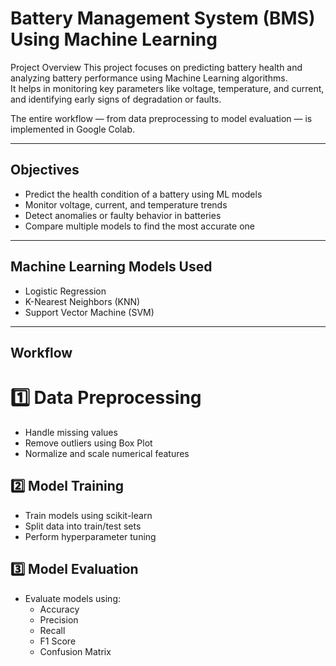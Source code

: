 #  Battery Management System (BMS) Using Machine Learning

Project Overview
This project focuses on predicting battery health and analyzing battery performance using Machine Learning algorithms.  
It helps in monitoring key parameters like voltage, temperature, and current, and identifying early signs of degradation or faults.  

The entire workflow — from data preprocessing to model evaluation — is implemented in Google Colab.

---

## Objectives
- Predict the health condition of a battery using ML models  
- Monitor voltage, current, and temperature trends  
- Detect anomalies or faulty behavior in batteries  
- Compare multiple models to find the most accurate one  

---

##  Machine Learning Models Used
- Logistic Regression  
- K-Nearest Neighbors (KNN)  
- Support Vector Machine (SVM)

---

## Workflow

# 1️⃣ Data Preprocessing
- Handle missing values  
- Remove outliers using Box Plot  
- Normalize and scale numerical features  

## 2️⃣ Model Training
- Train models using scikit-learn  
- Split data into train/test sets  
- Perform hyperparameter tuning  

## 3️⃣ Model Evaluation
- Evaluate models using:
  - Accuracy
  - Precision
  - Recall
  - F1 Score
  - Confusion Matrix 
